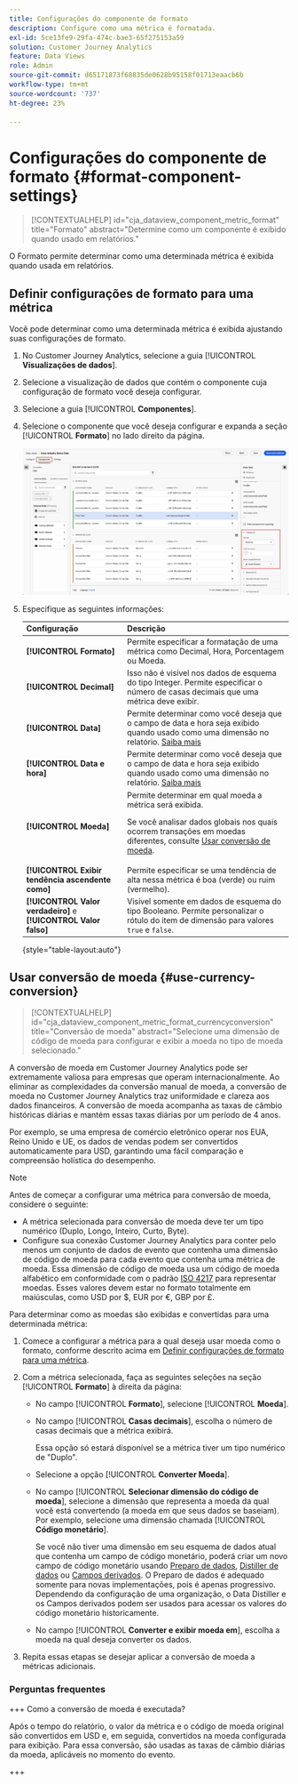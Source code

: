 ```yaml
---
title: Configurações do componente de formato
description: Configure como uma métrica é formatada.
exl-id: 5ce13fe9-29fa-474c-bae3-65f275153a59
solution: Customer Journey Analytics
feature: Data Views
role: Admin
source-git-commit: d65171873f68835de0628b95158f01713eaacb6b
workflow-type: tm+mt
source-wordcount: '737'
ht-degree: 23%

---
```


# Configurações do componente de formato {#format-component-settings}

<!-- markdownlint-disable MD034 -->

>[!CONTEXTUALHELP]
>id="cja_dataview_component_metric_format"
>title="Formato"
>abstract="Determine como um componente é exibido quando usado em relatórios."

<!-- markdownlint-enable MD034 -->


O Formato permite determinar como uma determinada métrica é exibida quando usada em relatórios.

## Definir configurações de formato para uma métrica

Você pode determinar como uma determinada métrica é exibida ajustando suas configurações de formato.

1. No Customer Journey Analytics, selecione a guia [!UICONTROL **Visualizações de dados**].

1. Selecione a visualização de dados que contém o componente cuja configuração de formato você deseja configurar.

1. Selecione a guia [!UICONTROL **Componentes**].

1. Selecione o componente que você deseja configurar e expanda a seção [!UICONTROL **Formato**] no lado direito da página.

   ![Configurações de formato](../assets/format-settings.png)

1. Especifique as seguintes informações:

   | Configuração | Descrição |
   | --- | --- |
   | **[!UICONTROL Formato]** | Permite especificar a formatação de uma métrica como Decimal, Hora, Porcentagem ou Moeda. |
   | **[!UICONTROL Decimal]** | Isso não é visível nos dados de esquema do tipo Integer. Permite especificar o número de casas decimais que uma métrica deve exibir. |
   | **[!UICONTROL Data]** | Permite determinar como você deseja que o campo de data e hora seja exibido quando usado como uma dimensão no relatório. [Saiba mais](../../use-cases/data-views/data-views-usecases.md#date-and-date-time-use-cases) |
   | **[!UICONTROL Data e hora]** | Permite determinar como você deseja que o campo de data e hora seja exibido quando usado como uma dimensão no relatório. [Saiba mais](../../use-cases/data-views/data-views-usecases.md#date-and-date-time-use-cases) |
   | **[!UICONTROL Moeda]** | Permite determinar em qual moeda a métrica será exibida. <p>Se você analisar dados globais nos quais ocorrem transações em moedas diferentes, consulte [Usar conversão de moeda](#use-currency-conversion).</p> |
   | **[!UICONTROL Exibir tendência ascendente como]** | Permite especificar se uma tendência de alta nessa métrica é boa (verde) ou ruim (vermelho). |
   | **[!UICONTROL Valor verdadeiro]** e **[!UICONTROL Valor falso]** | Visível somente em dados de esquema do tipo Booleano. Permite personalizar o rótulo do item de dimensão para valores `true` e `false`. |

   {style="table-layout:auto"}

## Usar conversão de moeda {#use-currency-conversion}

<!-- markdownlint-disable MD034 -->

>[!CONTEXTUALHELP]
>id="cja_dataview_component_metric_format_currencyconversion"
>title="Conversão de moeda"
>abstract="Selecione uma dimensão de código de moeda para configurar e exibir a moeda no tipo de moeda selecionado."

<!-- markdownlint-enable MD034 -->

A conversão de moeda em Customer Journey Analytics pode ser extremamente valiosa para empresas que operam internacionalmente. Ao eliminar as complexidades da conversão manual de moeda, a conversão de moeda no Customer Journey Analytics traz uniformidade e clareza aos dados financeiros. A conversão de moeda acompanha as taxas de câmbio históricas diárias e mantém essas taxas diárias por um período de 4 anos.

Por exemplo, se uma empresa de comércio eletrônico operar nos EUA, Reino Unido e UE, os dados de vendas podem ser convertidos automaticamente para USD, garantindo uma fácil comparação e compreensão holística do desempenho.

>[!NOTE]
>
>Antes de começar a configurar uma métrica para conversão de moeda, considere o seguinte:
>
>* A métrica selecionada para conversão de moeda deve ter um tipo numérico (Duplo, Longo, Inteiro, Curto, Byte).
>* Configure sua conexão Customer Journey Analytics para conter pelo menos um conjunto de dados de evento que contenha uma dimensão de código de moeda para cada evento que contenha uma métrica de moeda. Essa dimensão de código de moeda usa um código de moeda alfabético em conformidade com o padrão [ISO 4217](https://www.iso.org/iso-4217-currency-codes.html) para representar moedas. Esses valores devem estar no formato totalmente em maiúsculas, como USD por $, EUR por €, GBP por £.

Para determinar como as moedas são exibidas e convertidas para uma determinada métrica:

1. Comece a configurar a métrica para a qual deseja usar moeda como o formato, conforme descrito acima em [Definir configurações de formato para uma métrica](#configure-format-settings-for-a-metric).

1. Com a métrica selecionada, faça as seguintes seleções na seção [!UICONTROL **Formato**] à direita da página:

   * No campo [!UICONTROL **Formato**], selecione [!UICONTROL **Moeda**].

   * No campo [!UICONTROL **Casas decimais**], escolha o número de casas decimais que a métrica exibirá.

     Essa opção só estará disponível se a métrica tiver um tipo numérico de &quot;Duplo&quot;.

   * Selecione a opção [!UICONTROL **Converter Moeda**].

   * No campo [!UICONTROL **Selecionar dimensão do código de moeda**], selecione a dimensão que representa a moeda da qual você está convertendo (a moeda em que seus dados se baseiam). Por exemplo, selecione uma dimensão chamada [!UICONTROL **Código monetário**].

     Se você não tiver uma dimensão em seu esquema de dados atual que contenha um campo de código monetário, poderá criar um novo campo de código monetário usando [Preparo de dados](https://experienceleague.adobe.com/docs/experience-platform/data-prep/home.html?lang=pt-BR), [Distiller de dados](https://experienceleague.adobe.com/docs/experience-platform/query/data-distiller/overview.html) ou [Campos derivados](/help/data-views/derived-fields/derived-fields.md). O Preparo de dados é adequado somente para novas implementações, pois é apenas progressivo. Dependendo da configuração de uma organização, o Data Distiller e os Campos derivados podem ser usados para acessar os valores do código monetário historicamente.

   * No campo [!UICONTROL **Converter e exibir moeda em**], escolha a moeda na qual deseja converter os dados.

1. Repita essas etapas se desejar aplicar a conversão de moeda a métricas adicionais.



### Perguntas frequentes

+++ Como a conversão de moeda é executada?

Após o tempo do relatório, o valor da métrica e o código de moeda original são convertidos em USD e, em seguida, convertidos na moeda configurada para exibição. Para essa conversão, são usadas as taxas de câmbio diárias da moeda, aplicáveis no momento do evento.

+++

